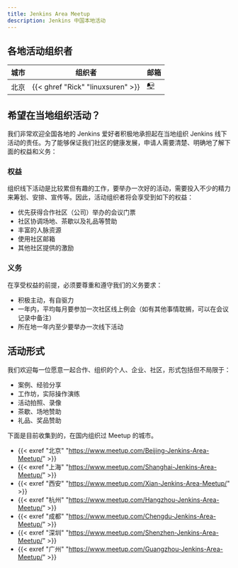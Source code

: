 ```yaml
---
title: Jenkins Area Meetup
description: Jenkins 中国本地活动
---
```


## 各地活动组织者

|城市|组织者|邮箱|
|---|---|---|
|北京|{{< ghref "Rick" "linuxsuren" >}}|<a href="mailto:rick@jenkins-zh.cn?cc=event@jenkins-zh.cn&subject=北京社区活动">📭</a>|

## 希望在当地组织活动？
我们非常欢迎全国各地的 Jenkins 爱好者积极地承担起在当地组织 Jenkins 线下活动的责任。为了能够保证我们社区的健康发展，申请人需要清楚、明确地了解下面的权益和义务：

### 权益
组织线下活动是比较累但有趣的工作，要举办一次好的活动，需要投入不少的精力来筹划、安排、宣传等。因此，活动组织者将会享受到如下的权益：

* 优先获得合作社区（公司）举办的会议门票
* 社区协调场地、茶歇以及礼品等赞助
* 丰富的人脉资源
* 使用社区邮箱
* 其他社区提供的激励

### 义务
在享受权益的前提，必须要尊重和遵守我们的义务要求：

* 积极主动，有自驱力
* 一年内，平均每月要参加一次社区线上例会（如有其他事情耽搁，可以在会议记录中备注）
* 所在地一年内至少要举办一次线下活动

## 活动形式

我们欢迎每一位愿意一起合作、组织的个人、企业、社区，形式包括但不局限于：

* 案例、经验分享
* 工作坊，实际操作演练
* 活动拍照、录像
* 茶歇、场地赞助
* 礼品、奖品赞助

下面是目前收集到的，在国内组织过 Meetup 的城市。

* {{< exref "北京" "https://www.meetup.com/Beijing-Jenkins-Area-Meetup/" >}}
* {{< exref "上海" "https://www.meetup.com/Shanghai-Jenkins-Area-Meetup/" >}}
* {{< exref "西安" "https://www.meetup.com/Xian-Jenkins-Area-Meetup/" >}}
* {{< exref "杭州" "https://www.meetup.com/Hangzhou-Jenkins-Area-Meetup/" >}}
* {{< exref "成都" "https://www.meetup.com/Chengdu-Jenkins-Area-Meetup/" >}}
* {{< exref "深圳" "https://www.meetup.com/Shenzhen-Jenkins-Area-Meetup/" >}}
* {{< exref "广州" "https://www.meetup.com/Guangzhou-Jenkins-Area-Meetup/" >}}
